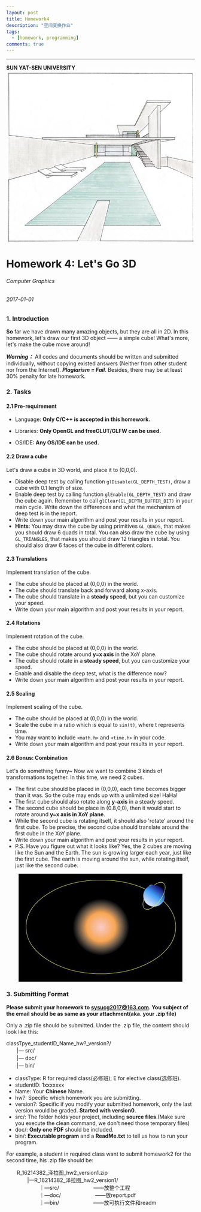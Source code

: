 ```yaml
---
layout: post
title: Homework4
description: "空间变换作业"
tags:
  - [homework, programming]
comments: true
---
```


_ _ _
**SUN YAT-SEN UNIVERSITY**
<img src="/images/cover.jpg" style="text-align: center;clear: both;display: block;margin: auto;">


# Homework 4: Let's Go 3D
###### Computer Graphics
###### 2017-01-01

### 1. Introduction  
**So** far we have drawn many amazing objects, but they are all in 2D. In this homework, let's draw our first 3D object —— a simple cube! What's more, let's make the cube move around!  

***Warning：*** All codes and documents should be written and submitted individually, without copying existed answers (Neither from other student nor from the Internet). ***Plagiarism = Fail***. Besides, there may be at least 30% penalty for late homework.  

### 2. Tasks  

#### 2.1 Pre-requirement  

- Language: **Only C/C++ is accepted in this homework.**

- Libraries: **Only OpenGL and freeGLUT/GLFW can be used.**

- OS/IDE: **Any OS/IDE can be used.**

#### 2.2 Draw a cube  

Let's draw a cube in 3D world, and place it to (0,0,0).  

- Disable deep test by calling function `glDisable(GL_DEPTH_TEST)`, draw a cube with 0.1 length of size.
- Enable deep test by calling function `glEnable(GL_DEPTH_TEST)` and draw the cube again. Remember to call `glClear(GL_DEPTH_BUFFER_BIT)` in your main cycle. Write down the differences and what the mechanism of deep test is in the report.
- Write down your main algorithm and post your results in your report.
- **Hints**: You may draw the cube by using primitives `GL_QUADS`, that makes you should draw 6 quads in total. You can also draw the cube by using `GL_TRIANGLES`, that makes you should draw 12 triangles in total. You should also draw 6 faces of the cube in different colors. 

#### 2.3 Translations

Implement translation of the cube.   

- The cube should be placed at (0,0,0) in the world.
- The cube should translate back and forward along x-axis.
- The cube should translate in a **steady speed**, but you can customize your speed.
- Write down your main algorithm and post your results in your report.


#### 2.4 Rotations

Implement rotation of the cube.  

- The cube should be placed at (0,0,0) in the world.
- The cube should rotate around **y=x axis** in the XoY plane. 
- The cube should rotate in a **steady speed**, but you can customize your speed.
- Enable and disable the deep test, what is the difference now?
- Write down your main algorithm and post your results in your report.

#### 2.5 Scaling

Implement scaling of the cube.  

- The cube should be placed at (0,0,0) in the world.
- Scale the cube in a ratio which is equal to `sin(t)`, where t represents time.  
- You may want to include `<math.h>` and `<time.h>` in your code.  
- Write down your main algorithm and post your results in your report.  

#### 2.6 Bonus: Combination    
 
Let's do something funny~ Now we want to combine 3 kinds of transformations together. In this time, we need 2 cubes.   

- The first cube should be placed in (0,0,0), each time becomes bigger than it was. So the cube may ends up with a unlimited size! HaHa!  
- The first cube should also rotate along **y-axis** in a steady speed.
- The second cube should be place in (0.8,0,0), then it would start to rotate around **y=x axis in XoY plane**.  
- While the second cube is rotating itself, it should also 'rotate' around the first cube. To be precise, the second cube should translate around the first cube in the XoY plane.  
- Write down your main algorithm and post your results in your report.
- P.S. Have you figure out what it looks like? Yes, the 2 cubes are moving like the Sun and the Earth. The sun is growing larger each year, just like the first cube. The earth is moving around the sun, while rotating itself, just like the second cube.   

<img src="/images/timg.jpg" style="text-align: center;clear: both;display: block;margin: auto;">  


### 3. Submitting Format  
**Please submit your homework to sysucg2017@163.com. You subject of the email should be as same as your attachment(aka. your .zip file)**  

Only a .zip file should be submitted. Under the .zip file, the content should look like this:  

classTpye\_studentID\_Name\_hw?\_version?/  
　　|— src/  
　　|— doc/  
　　|— bin/  
  
- classType: R for required class(必修班); E for elective class(选修班).
- studentID: 1xxxxxxx
- Name: Your **Chinese** Name.
- hw?: Specific which homework you are submitting.
- version?: Specific if you modify your submitted homework, only the last version would be graded. **Started with version0**.
- src/: The folder holds your project, including **source files**.(Make sure you execute the clean command, we don't need those temporary files)
- doc/: **Only one PDF** should be included.  
- bin/: **Executable program** and a **ReadMe.txt** to tell us how to run your program.  

For example, a student in required class want to submit homework2 for the second time, his .zip file should be:  

　　R\_16214382\_泽拉图\_hw2\_version1.zip  
  　　　　|—R\_16214382\_泽拉图\_hw2_version1/  
  　　　　  　　｜—src/  　　　　  　　——放整个工程  
  　　　　  　　｜—doc/  　　　　  　　——放report.pdf  
  　　　　  　　｜—bin/  　　　　  　　——放可执行文件和readm